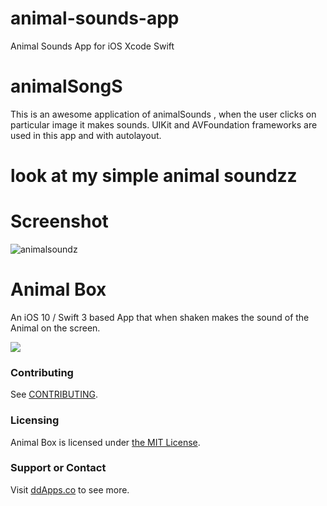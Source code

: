 # animal-sounds-app
Animal Sounds App for iOS Xcode Swift


# animalSongS
This is an awesome application of animalSounds , when the user clicks on particular image it makes sounds. UIKit and AVFoundation frameworks are used in this app and with autolayout.
# look at my simple animal soundzz

# Screenshot
![animalsoundz](https://cloud.githubusercontent.com/assets/15216777/26279496/cbb991d0-3d83-11e7-8010-0b0a8adc5c41.png)


# Animal Box
An iOS 10 / Swift 3 based App that when shaken makes the sound of the Animal on the screen. 

![](art/screenshot/animalbox01.gif?raw=true)

### Contributing
See [CONTRIBUTING](CONTRIBUTING.md).

### Licensing
Animal Box is licensed under [the MIT License](LICENSE).

### Support or Contact
Visit [ddApps.co](http://ddapps.co) to see more.
